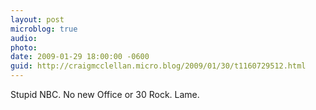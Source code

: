 ```yaml
---
layout: post
microblog: true
audio: 
photo: 
date: 2009-01-29 18:00:00 -0600
guid: http://craigmcclellan.micro.blog/2009/01/30/t1160729512.html
---
```

Stupid NBC. No new Office or 30 Rock. Lame.
